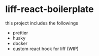 # liff-react-boilerplate

this project includes the followings

- prettier
- husky
- docker
- custom react hook for liff (WIP)
